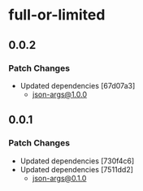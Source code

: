 # full-or-limited

## 0.0.2

### Patch Changes

-   Updated dependencies [67d07a3]
    -   json-args@1.0.0

## 0.0.1

### Patch Changes

-   Updated dependencies [730f4c6]
-   Updated dependencies [7511dd2]
    -   json-args@0.1.0
